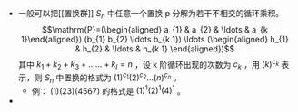 - 一般可以把[[置换群]] $S_{n}$ 中任意一个置换 $\mathrm{p}$ 分解为若干不相交的循环乘积。
  $$\mathrm{P}=(\begin{aligned}
  a_{1} & a_{2} & \ldots & a_{k 1}\end{aligned})
  (b_{1} b_{2} \ldots b_{k 1}) \ldots
  (\begin{aligned}
  h_{1} & h_{2} & \ldots & h_{k 1}
  \end{aligned})$$
  其中 $k_{1}+k_{2}+k_{3}+\ldots \ldots+k_{l}=n$ ，设 $\mathrm{k}$ 阶循环出现的次数为 $c_{k}$ ，用 $(k)^{c_{k}}$ 表示，则 $S_{n}$ 中置换的格式为 $(1)^{c_{1}}(2)^{c_{2}} \ldots(n)^{c_{n}}$ 。
	- 例： $(1)(23)(4567)$ 的格式是 $(1)^{1}(2)^{1}(4)^{1}$ 。
-